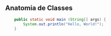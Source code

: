 ## Anatomia de Classes ##

```java
    public static void main (String[] args) {
        System.out.println("Hello, World!");
    }
```


